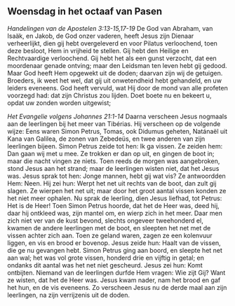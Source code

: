 ## Woensdag in het octaaf van Pasen

*Handelingen van de Apostelen 3:13-15,17-19*
De God van Abraham, van Isaäk, en Jakob, de God onzer vaderen, heeft Jesus zijn Dienaar verheerlijkt, dien gij hebt overgeleverd en voor Pilatus verloochend, toen deze besloot, Hem in vrijheid te stellen. Gij hebt den Heilige en Rechtvaardige verloochend. Gij hebt het als een gunst verzocht, dat een moordenaar genade ontving; maar den Leidsman ten leven hebt gij gedood. Maar God heeft Hem opgewekt uit de doden; daarvan zijn wij de getuigen. Broeders, ik weet het wel, dat gij uit onwetendheid hebt gehandeld, en uw leiders eveneens. God heeft vervuld, wat Hij door de mond van alle profeten voorzegd had: dat zijn Christus zou lijden. Doet boete nu en bekeert u, opdat uw zonden worden uitgewist; 

*Het Evangelie volgens Johannes 21:1-14*
Daarna verscheen Jesus nogmaals aan de leerlingen bij het meer van Tibérias. Hij verscheen op de volgende wijze: Eens waren Simon Petrus, Tomas, ook Didumus geheten, Natánaël uit Kana van Galilea, de zonen van Zebedeüs, en twee anderen van zijn leerlingen bijeen. Simon Petrus zeide tot hen: Ik ga vissen. Ze zeiden hem: Dan gaan wij met u mee. Ze trokken er dan op uit, en gingen de boot in; maar die nacht vingen ze niets. Toen reeds de morgen was aangebroken, stond Jesus aan het strand; maar de leerlingen wisten niet, dat het Jesus was. Jesus sprak tot hen: Jonge mannen, hebt gij wat vis? Ze antwoordden Hem: Neen. Hij zei hun: Werpt het net uit rechts van de boot, dan zult gij slagen. Ze wierpen het net uit; maar door het groot aantal vissen konden ze het niet meer ophalen. Nu sprak de leerling, dien Jesus liefhad, tot Petrus: Het is de Heer! Toen Simon Petrus hoorde, dat het de Heer was, deed hij, daar hij ontkleed was, zijn mantel om, en wierp zich in het meer. Daar men zich niet ver van de kust bevond, slechts ongeveer tweehonderd el, kwamen de andere leerlingen met de boot, en sleepten het net met de vissen achter zich aan. Toen ze geland waren, zagen ze een kolenvuur liggen, en vis en brood er bovenop. Jesus zeide hun: Haalt van de vissen, die ge nu gevangen hebt. Simon Petrus ging aan boord, en sleepte het net aan wal; het was vol grote vissen, honderd drie en vijftig in getal; en ondanks dit aantal was het net niet gescheurd. Jesus zei hun: Komt ontbijten. Niemand van de leerlingen durfde Hem vragen: Wie zijt Gij? Want ze wisten, dat het de Heer was. Jesus kwam nader, nam het brood en gaf het hun, en de vis eveneens. Zo verscheen Jesus nu de derde maal aan zijn leerlingen, na zijn verrijzenis uit de doden. 

